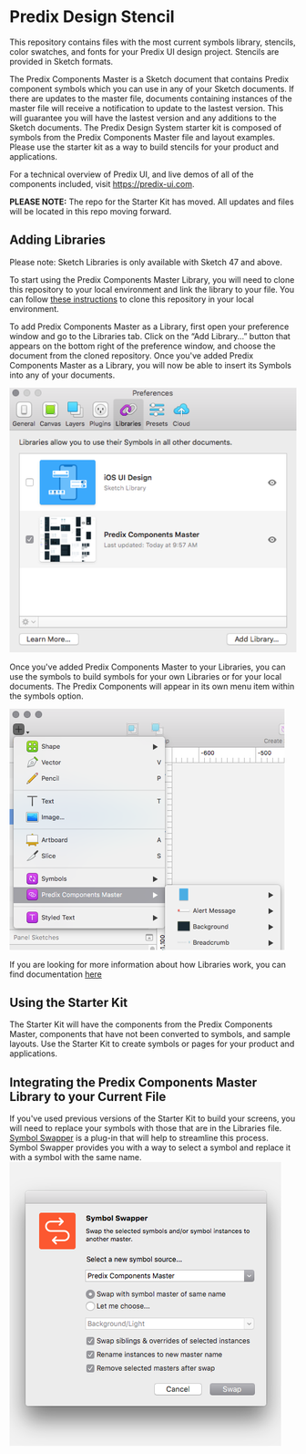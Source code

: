 # Predix Design Stencil
This repository contains files with the most current symbols library, stencils, color swatches, and fonts for your Predix UI design project. Stencils are provided in Sketch formats.

The Predix Components Master is a Sketch document that contains Predix component symbols which you can use in any of your Sketch documents. If there are updates to the master file, documents containing instances of the master file will receive a notification to update to the lastest version. This will guarantee you will have the lastest version and any additions to the Sketch documents.
The Predix Design System starter kit is composed of symbols from the Predix Components Master file and layout examples. Please use the starter kit as a way to build stencils for your product and applications.

For a technical overview of Predix UI, and live demos of all of the components included, visit https://predix-ui.com.

**PLEASE NOTE:** The repo for the Starter Kit has moved. All updates and files will be located in this repo moving forward. 

## Adding Libraries
Please note: Sketch Libraries is only available with Sketch 47 and above.

To start using the Predix Components Master Library, you will need to clone this repository to your local environment and link the library to your file. You can follow [these instructions](https://help.github.com/articles/cloning-a-repository/) to clone this repository in your local environment.

To add Predix Components Master as a Library, first open your preference window and go to the Libraries tab. Click on the “Add Library…” button that appears on the bottom right of the preference window, and choose the document from the cloned repository. Once you've added Predix Components Master as a Library, you will now be able to insert its Symbols into any of your documents.

![Selecting a library](/images/sketch-preference.png)

Once you've added Predix Components Master to your Libraries, you can use the symbols to build symbols for your own Libraries or for your local documents. The Predix Components will appear in its own menu item within the symbols option.

![Selecting a Libraries Symbol](/images/insert-symbol.png)

If you are looking for more information about how Libraries work, you can find documentation [here](https://sketchapp.com/docs/libraries/)

## Using the Starter Kit
The Starter Kit will have the components from the Predix Components Master, components that have not been converted to symbols, and sample layouts. Use the Starter Kit to create symbols or pages for your product and applications.

## Integrating the Predix Components Master Library to your Current File
If you've used previous versions of the Starter Kit to build your screens, you will need to replace your symbols with those that are in the Libraries file. [Symbol Swapper](https://github.com/sonburn/symbol-swapper) is a plug-in that will help to streamline this process. Symbol Swapper provides you with a way to select a symbol and replace it with a symbol with the same name.
![Symbol Swapper](/images/symbol-swapper.png)
